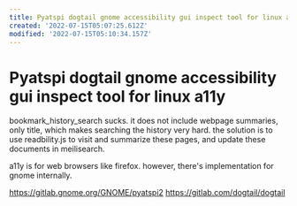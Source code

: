 ```yaml
---
title: Pyatspi dogtail gnome accessibility gui inspect tool for linux a11y
created: '2022-07-15T05:07:25.612Z'
modified: '2022-07-15T05:10:34.157Z'
---
```


# Pyatspi dogtail gnome accessibility gui inspect tool for linux a11y

bookmark_history_search sucks. it does not include webpage summaries, only title, which makes searching the history very hard. the solution is to use readbility.js to visit and summarize these pages, and update these documents in meilisearch.

a11y is for web browsers like firefox. however, there's implementation for gnome internally.

https://gitlab.gnome.org/GNOME/pyatspi2
https://gitlab.com/dogtail/dogtail



